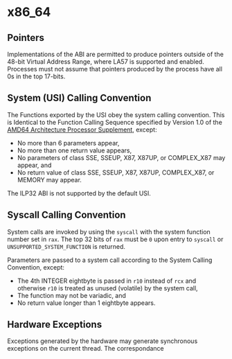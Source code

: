 # x86_64

## Pointers

Implementations of the ABI are permitted to produce pointers outside of the 48-bit Virtual Address Range, where LA57 is supported and enabled. Processes must not assume that pointers produced by the process have all 0s in the top 17-bits. 

## System (USI) Calling Convention

The Functions exported by the USI obey the system calling convention. 
This is Identical to the Function Calling Sequence specified by Version 1.0 of the [AMD64 Architecture Processor Supplement](https://cs61.seas.harvard.edu/site/2024/pdf/x86-64-abi-20210928.pdf), except:
* No more than 6 parameters appear, 
* No more than one return value appears,
* No parameters of class SSE, SSEUP, X87, X87UP, or COMPLEX_X87 may appear, and
* No return value of class SSE, SSEUP, X87, X87UP, COMPLEX_X87, or MEMORY may appear.

The ILP32 ABI is not supported by the default USI.

## Syscall Calling Convention

System calls are invoked by using the `syscall` with the system function number set in `rax`. The top 32 bits of `rax` must be `0` upon entry to `syscall` or `UNSUPPORTED_SYSTEM_FUNCTION` is returned.

Parameters are passed to a system call according to the System Calling Convention, except:
* The 4th INTEGER eightbyte is passed in `r10` instead of `rcx` and otherwise `r10` is treated as unused (volatile) by the system call,
* The function may not be variadic, and
* No return value longer than 1 eightbyte appears.

## Hardware Exceptions

Exceptions generated by the hardware may generate synchronous exceptions on the current thread. The correspondance 